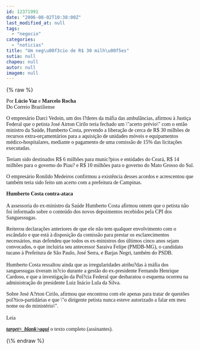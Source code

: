 ```yaml
---
id: 12371991
date: "2006-08-02T10:38:00Z"
last_modified_at: null
tags:
  - "negocio"
categories:
  - "noticias"
title: "Um neg\u00f3cio de R$ 30 milh\u00f5es"
sutia: null
chapeu: null
autor: null
imagem: null
---
```

{\% raw %}
<p><FONT face=Verdana></p>
<p><P>Por <STRONG>Lúcio Vaz</STRONG> e <STRONG>Marcelo Rocha</STRONG><BR>Do Correio Braziliense</P></FONT></p>
<p><P><FONT face=Verdana>O empresário Darci Vedoin, um dos l?deres da máfia das ambulâncias, afirmou à Justiça Federal que o petista José Airton Cirilo teria fechado um \"acerto prévio\" com o então ministro da Saúde, Humberto Costa, prevendo a liberação de cerca de R$ 30 milhões de recursos extra-orçamentários para a aquisição de unidades móveis e equipamentos médico-hospitalares, mediante o pagamento de uma comissão de 15% das licitações executadas. </FONT></P></p>
<p><P><FONT face=Verdana>Teriam sido destinados R$ 6 milhões para munic?pios e entidades do Ceará, R$ 14 milhões para o governo do Piau? e R$ 10 milhões para o governo do Mato Grosso do Sul. </FONT></P></p>
<p><P><FONT face=Verdana>O empresário Ronildo Medeiros confirmou a existência desses acordos e acrescentou que também teria sido feito um acerto com a prefeitura de Campinas. </FONT></P></p>
<p><P><FONT face=Verdana><STRONG>Humberto Costa contra-ataca<BR></STRONG><BR>A assessoria do ex-ministro da Saúde Humberto Costa afirmou ontem que o petista não foi informado sobre o conteúdo dos novos depoimentos recebidos pela CPI dos Sanguessugas. </FONT></P></p>
<p><P><FONT face=Verdana>Reiterou declarações anteriores de que ele não tem qualquer envolvimento com o escândalo e que está à disposição da comissão para prestar os esclarecimentos necessários, mas defendeu que todos os ex-ministros dos últimos cinco anos sejam convocados, o que incluiria seu antecessor Saraiva Felipe (PMDB-MG), o candidato tucano à Prefeitura de São Paulo, José Serra, e Barjas Negri, também do PSDB. <BR><BR>Humberto Costa ressaltou ainda que as irregularidades atribu?das à máfia dos sanguessugas tiveram in?cio durante a gestão do ex-presidente Fernando Henrique Cardoso, e que a investigação da Pol?cia Federal que desbaratou o esquema ocorreu na administração do presidente Luiz Inácio Lula da Silva. </FONT></P></p>
<p><P><FONT face=Verdana>Sobre José A?rton Cirilo, afirmou que encontrou com ele apenas para tratar de questões pol?tico-partidárias e que \"o dirigente petista nunca esteve autorizado a falar em meu nome ou do ministério\". <BR></FONT><FONT face=Verdana><BR>Leia <STRONG><EM><A href=\"https://www.correioweb.com.br/\"</p>
<p> target=_blank>aqui</A></EM></STRONG> o texto completo (assinantes).</P></FONT> </p>
{\% endraw %}